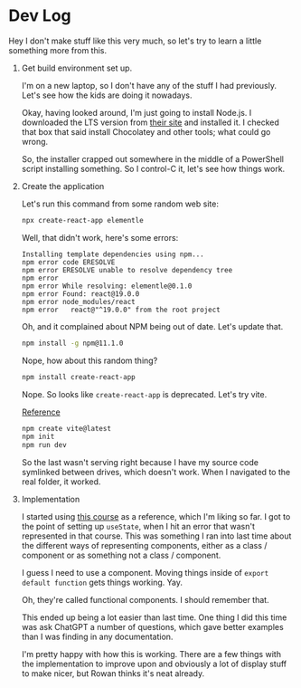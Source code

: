 # Dev Log

Hey I don't make stuff like this very much, so let's try to learn a little
something more from this.

1. Get build environment set up.

    I'm on a new laptop, so I don't have any of the stuff I had previously. Let's
    see how the kids are doing it nowadays.

    Okay, having looked around, I'm just going to install Node.js. I downloaded the
    LTS version from [their site](https://nodejs.org/en) and installed it. I checked
    that box that said install Chocolatey and other tools; what could go wrong.

    So, the installer crapped out somewhere in the middle of a PowerShell script
    installing something. So I control-C it, let's see how things work.

1. Create the application

    Let's run this command from some random web site:

    ```bash
    npx create-react-app elementle
    ```

    Well, that didn't work, here's some errors:

    ```
    Installing template dependencies using npm...
    npm error code ERESOLVE
    npm error ERESOLVE unable to resolve dependency tree
    npm error
    npm error While resolving: elementle@0.1.0
    npm error Found: react@19.0.0
    npm error node_modules/react
    npm error   react@"^19.0.0" from the root project
    ```

    Oh, and it complained about NPM being out of date. Let's update that.

    ```bash
    npm install -g npm@11.1.0
    ```

    Nope, how about this random thing?

    ```bash
    npm install create-react-app
    ```

    Nope. So looks like `create-react-app` is deprecated. Let's try vite.

    [Reference](https://medium.com/@miahossain8888/how-to-create-a-react-app-with-vite-571883b100ef)

    ```bash
    npm create vite@latest
    npm init
    npm run dev
    ```

    So the last wasn't serving right because I have my source code symlinked
    between drives, which doesn't work. When I navigated to the real folder,
    it worked.

1. Implementation

    I started using [this course](https://react-v8.holt.courses/) as a reference,
    which I'm liking so far. I got to the point of setting up `useState`, when
    I hit an error that wasn't represented in that course. This was something I
    ran into last time about the different ways of representing components,
    either as a class / component or as something not a class / component.

    I guess I need to use a component. Moving things inside of `export default
    function` gets things working. Yay.

    Oh, they're called functional components. I should remember that.

    This ended up being a lot easier than last time. One thing I did this time
    was ask ChatGPT a number of questions, which gave better examples than I
    was finding in any documentation.

    I'm pretty happy with how this is working. There are a few things with the
    implementation to improve upon and obviously a lot of display stuff to make
    nicer, but Rowan thinks it's neat already.
    